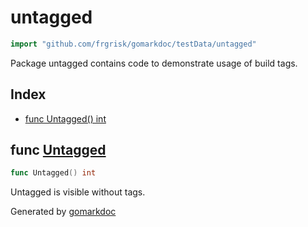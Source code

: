 <!-- Code generated by gomarkdoc. DO NOT EDIT -->

# untagged

```go
import "github.com/frgrisk/gomarkdoc/testData/untagged"
```

Package untagged contains code to demonstrate usage of build tags.

## Index

- [func Untagged\(\) int](<#Untagged>)


<a name="Untagged"></a>
## func [Untagged](<https://github.com/frgrisk/gomarkdoc/blob/master/testData/untagged/untagged.go#L5>)

```go
func Untagged() int
```

Untagged is visible without tags.

Generated by [gomarkdoc](<https://github.com/frgrisk/gomarkdoc>)
